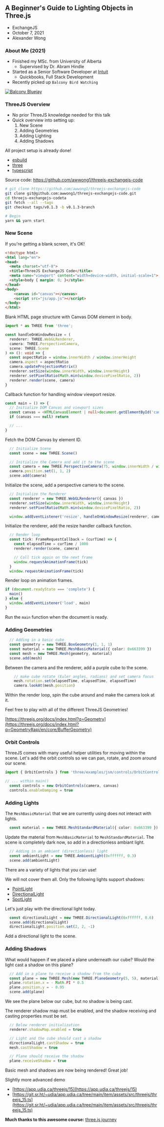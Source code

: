 ## A Beginner's Guide to Lighting Objects in Three.js
- ExchangeJS
- October 7, 2021
- Alexander Wong


### About Me (2021)
- Finished my MSc. from University of Alberta
    - Supervised by Dr. Abram Hindle
- Started as a Senior Software Developer at [Intuit](https://intuit.com)
    - Quickbooks, Full Stack Development
- Recently picked up `Balcony Bird Watching`


[![Balcony Bluejay](assets/PXL_20211002_215429510.jpg)](https://photos.app.goo.gl/b5QV1XhjvUMNFCyd8)



<!-- ThreeJS introduction, project setup -->
### ThreeJS Overview

- No prior ThreeJS knowledge needed for this talk
- Quick overview into setting up:
    1. New Scene
    2. Adding Geometries
    3. Adding Lighting
    4. Adding Shadows


All project setup is already done!

- [esbuild](https://esbuild.github.io/)
- [three](https://threejs.org/)
- [typescript](https://www.typescriptlang.org/)


Source code: https://github.com/awwong1/threejs-exchangejs-code
```bash
# git clone https://github.com/awwong1/threejs-exchangejs-code
git clone git@github.com:awwong1/threejs-exchangejs-code.git
cd threejs-exchangejs-codeta
git fetch --all --tags
git checkout tags/v0.1.3 -b v0.1.3-branch

# Begin
yarn && yarn start
```



<!-- New project, new Scene -->
### New Scene

If you're getting a blank screen, it's OK!


```html
<!doctype html>
<html lang="en">
<head>
  <meta charset="utf-8">
  <title>ThreeJS ExchangeJS Code</title>
  <meta name="viewport" content="width=device-width, initial-scale=1">
  <style>body { margin: 0; }</style>
</head>
<body>
    <canvas id="canvas"></canvas>
    <script src="js/app.js"></script>
</body>
</html>
```
Blank HTML page structure with Canvas DOM element in body.


```typescript
import * as THREE from 'three';

const handleOnWindowResize = (
  renderer: THREE.WebGLRenderer,
  camera: THREE.PerspectiveCamera,
  scene: THREE.Scene
) => (): void => {
  const aspectRatio = window.innerWidth / window.innerHeight
  camera.aspect = aspectRatio
  camera.updateProjectionMatrix()
  renderer.setSize(window.innerWidth, window.innerHeight)
  renderer.setPixelRatio(Math.min(window.devicePixelRatio, 2))
  renderer.render(scene, camera)
}
```
Callback function for handling window viewport resize.


```typescript
const main = () => {
  // Initialize DOM Canvas and viewport sizes
  const canvas = <HTMLCanvasElement | null>document.getElementById('canvas')
  if (canvas === null) return

  // ...
}
```
Fetch the DOM Canvas by element ID.


```typescript
  // Initialize Scene
  const scene = new THREE.Scene()

  // Initialize the Camera and add it to the scene
  const camera = new THREE.PerspectiveCamera(75, window.innerWidth / window.innerHeight, 0.1, 100)
  camera.position.set(1, 1, 2)
  scene.add(camera)
```
Initialize the scene, add a perspective camera to the scene.


```typescript
  // Initialize the Renderer
  const renderer = new THREE.WebGLRenderer({ canvas })
  renderer.setSize(window.innerWidth, window.innerHeight)
  renderer.setPixelRatio(Math.min(window.devicePixelRatio, 2))

  window.addEventListener('resize', handleOnWindowResize(renderer, camera, scene), false)
```
Initialize the renderer, add the resize handler callback function.


```typescript
  // Render loop
  const tick: FrameRequestCallback = (curTime) => {
    const elapsedTime = curTime / 1000
    renderer.render(scene, camera)

    // Call tick again on the next frame
    window.requestAnimationFrame(tick)
  }
  window.requestAnimationFrame(tick)
```
Render loop on animation frames.


```typescript
if (document.readyState === 'complete') {
  main()
} else {
  window.addEventListener('load', main)
}
```
Run the `main` function when the document is ready.



<!-- Adding geometries to the scene -->
### Adding Geometries

```typescript
  // Adding in a basic cube
  const geometry = new THREE.BoxGeometry(1, 1, 1)
  const material = new THREE.MeshBasicMaterial({ color: 0x663399 })
  const mesh = new THREE.Mesh(geometry, material)
  scene.add(mesh)
```
Between the camera and the renderer, add a purple cube to the scene.


```typescript
    // make cube rotate (Euler angles, radians) and set camera focus
    mesh.rotation.set(elapsedTime, elapsedTime, elapsedTime)
    camera.lookAt(mesh.position)
```
Within the render loop, spin the cube around and make the camera look at it.


Feel free to play with all of the different ThreeJS Geometries!

[https://threejs.org/docs/index.html?q=Geometry](https://threejs.org/docs/index.html?q=Geometry#api/en/core/BufferGeometry)



<!-- Orbit controls -->
### Orbit Controls

ThreeJS comes with many useful helper utilities for moving within the scene.
Let's add the orbit controls so we can pan, rotate, and zoom around our scene.

```typescript
import { OrbitControls } from 'three/examples/jsm/controls/OrbitControls'

// ... within main()
  const controls = new OrbitControls(camera, canvas)
  controls.enableDamping = true
```



<!-- Adding lights to the scene -->
### Adding Lights

The `MeshBasicMaterial` that we are currently using does not interact with lights.

```typescript
  const material = new THREE.MeshStandardMaterial({ color: 0x663399 })
```
Update the material from `MeshBasicMaterial` to `MeshStandardMaterial`.
The scene is completely dark now, so add in a directionless ambiant light.

```typescript
  // Adding in an ambient (directionless) light
  const ambientLight = new THREE.AmbientLight(0xffffff, 0.3)
  scene.add(ambientLight)
```


There are a variety of lights that you can use!

We will not cover them all. Only the following lights support shadows:

- [PointLight](https://threejs.org/docs/index.html#api/en/lights/PointLight)
- [DirectionalLight](https://threejs.org/docs/index.html#api/en/lights/DirectionalLight)
- [SpotLight](https://threejs.org/docs/index.html#api/en/lights/SpotLight)


Let's just play with the directional light today.

```typescript
  const directionalLight = new THREE.DirectionalLight(0xffffff, 0.6)
  scene.add(directionalLight)
  directionalLight.position.set(2, 2, -1)
```
Add a directional light to the scene.



<!-- Adding shadows to the scene -->
### Adding Shadows

What would happen if we placed a plane underneath our cube? Would the light cast a shadow on this plane?

```typescript
  // Add in a plane to receive a shadow from the cube
  const plane = new THREE.Mesh(new THREE.PlaneGeometry(5, 5), material)
  plane.rotation.x = - Math.PI * 0.5
  plane.position.y = - 0.95
  scene.add(plane)
```
We see the plane below our cube, but no shadow is being cast.


The renderer shadow map must be enabled, and the shadow receiving and casting properties must be set.

```typescript
  // Below renderer initialization
  renderer.shadowMap.enabled = true

  // Light and the cube should cast a shadow
  directionalLight.castShadow = true
  mesh.castShadow = true

  // Plane should receive the shadow
  plane.receiveShadow = true
```


Basic mesh and shadows are now being rendered! Great job!



Slightly more advanced demo

- [https://app.udia.ca/threejs/15](https://app.udia.ca/threejs/15)
- [https://git.sr.ht/~udia/app.udia.ca/tree/main/item/assets/src/threejs/threejs_15.ts](https://git.sr.ht/~udia/app.udia.ca/tree/main/item/assets/src/threejs/threejs_15.ts)

**Much thanks to this awesome course:**
[three.js journey](https://threejs-journey.xyz/)
